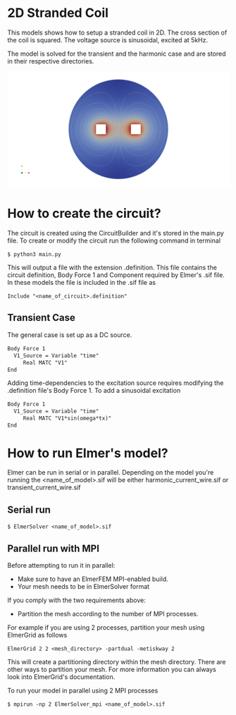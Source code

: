 # 2D Stranded Coil

This models shows how to setup a stranded coil in 2D. The cross
section of the coil is squared. The voltage source is sinusoidal,
excited at 5kHz.

The model is solved for the transient and the harmonic case and are
stored in their respective directories.

![Stranded 2D Coill](stranded2D.png)

# How to create the circuit?
The circuit is created using the CircuitBuilder and it's stored in the main.py file. To create or modify the circuit run the following command in terminal
```
$ python3 main.py

```

This will output a file with the extension .definition. This file contains the circuit definition, Body Force 1 and Component required by Elmer's .sif file. In these models the file is included in the .sif file as 

```
Include "<name_of_circuit>.definition"

```

## Transient Case

The general case is set up as a DC source. 

```
Body Force 1
  V1_Source = Variable "time" 
  	 Real MATC "V1"
End

```

 Adding time-dependencies to the excitation source requires modifying the .definition file's Body Force 1. 
To add a sinusoidal excitation 

```
Body Force 1
  V1_Source = Variable "time" 
  	 Real MATC "V1*sin(omega*tx)"
End

```

# How to run Elmer's model?

Elmer can be run in serial or in parallel. Depending on the model you're running the <name_of_model>.sif will be either harmonic_current_wire.sif or transient_current_wire.sif


## Serial run

```
$ ElmerSolver <name_of_model>.sif

```

## Parallel run with MPI
Before attempting to run it in parallel:
* Make sure to have an ElmerFEM MPI-enabled build.
* Your mesh needs to be in ElmerSolver format

If you comply with the two requirements above:
* Partition the mesh according to the number of MPI processes. 

For example if you are using 2 processes, partition your mesh using ElmerGrid as follows

```
ElmerGrid 2 2 <mesh_directory> -partdual -metiskway 2
```
This will create a partitioning directory within the mesh directory. There are other ways to partition your mesh. For more information you can always look into ElmerGrid's documentation.

To run your model in parallel using 2 MPI processes

```
$ mpirun -np 2 ElmerSolver_mpi <name_of_model>.sif

```
